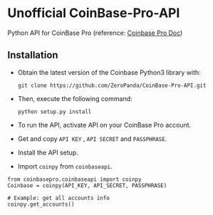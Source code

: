 # Unofficial CoinBase-Pro-API
Python API for CoinBase Pro (reference: [Coinbase Pro Doc](https://docs.pro.coinbase.com/?python))

## Installation

- Obtain the latest version of the Coinbase Python3 library with:

    `git clone https://github.com/ZeroPanda/CoinBase-Pro-API.git`

- Then, execute the following command:

    `python setup.py install`

- To run the API, activate API on your CoinBase Pro account.

- Get and copy `API KEY` , `API SECRET` and `PASSPHRASE`.

- Install the API setup.

- Import `coinpy` from `coinbaseapi`.
```
from coinbasepro.coinbaseapi import coinpy
Coinbase = coinpy(API_KEY, API_SECRET, PASSPHRASE)
```
```
# Example: get all accounts info
coinpy.get_accounts()
```
